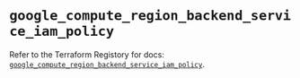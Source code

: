 # `google_compute_region_backend_service_iam_policy`

Refer to the Terraform Registory for docs: [`google_compute_region_backend_service_iam_policy`](https://www.terraform.io/docs/providers/google-beta/r/google_compute_region_backend_service_iam_policy).
